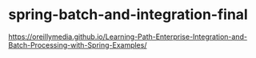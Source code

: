 # spring-batch-and-integration-final


https://oreillymedia.github.io/Learning-Path-Enterprise-Integration-and-Batch-Processing-with-Spring-Examples/
